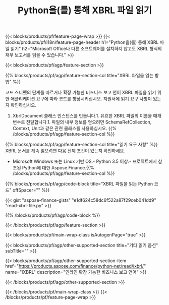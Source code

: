 ﻿---
title: Python을(를) 통해 XBRL 파일 읽기
description: XBRL 파일 읽기를 위한 샘플 코드입니다. API 예제 코드를 사용하여 Python 기반 애플리케이션 내에서 배치 XBRL 파일을 읽으십시오. 
url: /ko/python-net/read/xbrl/
family: finance
platformtag: python
feature: read
informat: XBRL
outformat: 
otherformats: 
---
{{< blocks/products/pf/feature-page-wrap >}}
{{< blocks/products/pf/i18n/feature-page-header h1="Python을(를) 통해 XBRL 파일 읽기" h2="Microsoft Office나 다른 소프트웨어를 설치하지 않고도 XBRL 형식의 재무 보고서를 읽을 수 있습니다." >}}

{{< blocks/products/pf/agp/feature-section >}}

{{% blocks/products/pf/agp/feature-section-col title="XBRL 파일을 읽는 방법" %}}

코드 스니펫의 단계를 따르거나 확장 가능한 비즈니스 보고 언어 XBRL 파일을 읽기 위한 애플리케이션 요구에 따라 코드를 향상시키십시오. 지원서에 읽기 요구 사항이 있는지 확인하십시오.

1. XbrlDocument 클래스 인스턴스를 만듭니다.1. 유효한 XBRL 파일의 이름을 매개변수로 전달합니다.1. 파일의 내부 정보를 얻으려면 SchemaRefCollection, Context, Unit과 같은 관련 클래스를 사용하십시오.
{{% /blocks/products/pf/agp/feature-section-col %}}

{{% blocks/products/pf/agp/feature-section-col title="읽기 요구 사항" %}}
XBRL 문서를 계속 읽으려면 다음 전제 조건이 있는지 확인하세요. 
- Microsoft Windows 또는 Linux 기반 OS.- Python 3.5 이상.- 프로젝트에서 참조된 Python에 대한 Aspose.Finance.{{% /blocks/products/pf/agp/feature-section-col %}}

{{% blocks/products/pf/agp/code-block title="XBRL 파일을 읽는 Python 코드" offSpacer="" %}}

{{< gist "aspose-finance-gists" "e1df624c58dc6f522a87f29ceb041dd9" "read-xbrl-file.py" >}}

{{% /blocks/products/pf/agp/code-block %}}

{{< /blocks/products/pf/agp/feature-section >}}

{{< blocks/products/pf/main-wrap-class isAutogenPage="true" >}}

{{< blocks/products/pf/agp/other-supported-section title="기타 읽기 옵션" subTitle="" >}}

{{< blocks/products/pf/agp/other-supported-section-item href="https://products.aspose.com/finance/python-net/read/ixbrl/" name="iXBRL" description="인라인 확장 가능한 비즈니스 보고 언어" >}}

{{< /blocks/products/pf/agp/other-supported-section >}}

{{< /blocks/products/pf/main-wrap-class >}}
{{< /blocks/products/pf/feature-page-wrap >}}